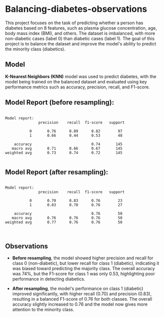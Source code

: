 # Balancing-diabetes-observations


This project focuses on the task of predicting whether a person has diabetes based on 8 features, such as plasma glucose concentration, age, body mass index (BMI), and others. The dataset is imbalanced, with more non-diabetic cases (label 0) than diabetic cases (label 1). The goal of this project is to balance the dataset and improve the model's ability to predict the minority class (diabetics).





## Model


**K-Nearest Neighbors (KNN)**  model was used to predict diabetes, with the model being trained on the balanced dataset and evaluated using key performance metrics such as accuracy, precision, recall, and F1-score.



## Model Report (before resampling):

```

Model report: 
               precision    recall  f1-score   support

           0       0.76      0.89      0.82        97
           1       0.66      0.44      0.53        48

    accuracy                           0.74       145
   macro avg       0.71      0.66      0.67       145
weighted avg       0.73      0.74      0.72       145


```

## Model Report (after resampling):


```

Model report: 
               precision    recall  f1-score   support

           0       0.70      0.83      0.76        23
           1       0.83      0.70      0.76        27

    accuracy                           0.76        50
   macro avg       0.76      0.76      0.76        50
weighted avg       0.77      0.76      0.76        50



```



## Observations

- **Before resampling**, the model showed higher precision and recall for class 0 (non-diabetic), but lower recall for class 1 (diabetic), indicating it was biased toward predicting the majority class. The overall accuracy was 74%, but the F1-score for class 1 was only 0.53, highlighting poor performance in detecting diabetics.

- **After resampling**, the model's performance on class 1 (diabetic) improved significantly, with higher recall (0.70) and precision (0.83), resulting in a balanced F1-score of 0.76 for both classes.  The overall accuracy slightly increased to 0.76 and the model now gives more attention to the minority class.
